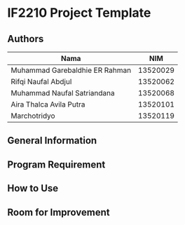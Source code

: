 # IF2210 Project Template

## Authors

| Nama                           | NIM      |
| ------------------------------ | -------- |
| Muhammad Garebaldhie ER Rahman | 13520029 |
| Rifqi Naufal Abdjul            | 13520062 |
| Muhammad Naufal Satriandana    | 13520068 |
| Aira Thalca Avila Putra        | 13520101 |
| Marchotridyo                   | 13520119 |

## General Information

## Program Requirement

## How to Use

## Room for Improvement
